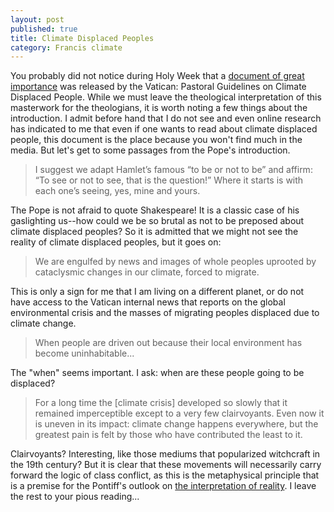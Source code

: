 ```yaml
---
layout: post
published: true
title: Climate Displaced Peoples
category: Francis climate
---
```

You probably did not notice during Holy Week that a [document of great importance](https://bit.ly/3d6cLWr) was released by the Vatican: Pastoral Guidelines on Climate Displaced People.  While we must leave the theological interpretation of this masterwork for the theologians, it is worth noting a few things about the introduction. I admit before hand that I do not see and even online research has indicated to me that even if one wants to read about climate displaced people, this document is the place because you won't find much in the media.  But let's get to some passages from the Pope's introduction.

>I suggest we adapt Hamlet’s famous “to be or not to be” and affirm: “To see or not to see, that is the question!” Where it starts is with each one’s seeing, yes, mine and yours.

The Pope is not afraid to quote Shakespeare! It is a classic case of his gaslighting us--how could we be so brutal as not to be preposed about climate displaced peoples? So it is admitted that we might not see the reality of climate displaced peoples, but it goes on:
>We are engulfed by news and images of whole peoples uprooted by cataclysmic changes in our climate, forced to migrate.

This is only a sign for me that I am living on a different planet, or do not have access to the Vatican internal news that reports on the global environmental crisis and the masses of migrating peoples displaced due to climate change.
>When people are driven out because their local environment has become uninhabitable...

The "when" seems important.  I ask: when are these people going to be displaced?
>For a long time the [climate crisis] developed so slowly that it remained imperceptible except to a very few clairvoyants. Even now it is uneven in its impact: climate change happens everywhere, but the greatest pain is felt by those who have contributed the least to it.

Clairvoyants?  Interesting, like those mediums that popularized witchcraft in the 19th century?  But it is clear that these movements will necessarily carry forward the logic of class conflict, as this is the metaphysical principle that is a premise for the Pontiff's outlook on [the interpretation of reality](https://bit.ly/2Qi8l5P). I leave the rest to your pious reading...
